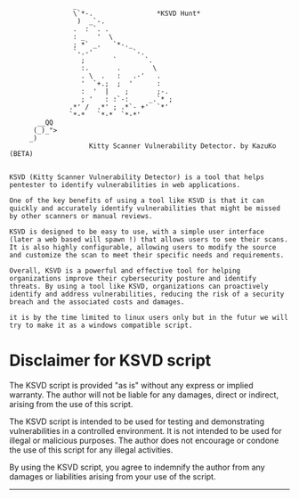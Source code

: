 ```
                _
                \`*-.                *KSVD Hunt*
                 )  _`-.
                .  : `. .
                : _   '  \
                ; *` _.   `*-._
                `-.-'          `-.
                  ;       `       `.
                  :.       .        \
                  . \  .   :   .-'   .
                  '  `+.;  ;  '      :
                  :  '  |    ;       ;-.
                  ; '   : :`-:     _.`* ;
               .*' /  .*' ; .*`- +'  `*'
               `*-*   `*-*  `*-*'
       __QQ
      (_)_">
     _)
                    Kitty Scanner Vulnerability Detector. by KazuKo (BETA)


KSVD (Kitty Scanner Vulnerability Detector) is a tool that helps pentester to identify vulnerabilities in web applications.

One of the key benefits of using a tool like KSVD is that it can quickly and accurately identify vulnerabilities that might be missed by other scanners or manual reviews.

KSVD is designed to be easy to use, with a simple user interface (later a web based will spawn !) that allows users to see their scans. It is also highly configurable, allowing users to modify the source and customize the scan to meet their specific needs and requirements.

Overall, KSVD is a powerful and effective tool for helping organizations improve their cybersecurity posture and identify threats. By using a tool like KSVD, organizations can proactively identify and address vulnerabilities, reducing the risk of a security breach and the associated costs and damages.

it is by the time limited to linux users only but in the futur we will try to make it as a windows compatible script.

```
# Disclaimer for KSVD script

The KSVD script is provided "as is" without any express or implied warranty. The author will not be liable for any damages, direct or indirect, arising from the use of this script.

The KSVD script is intended to be used for testing and demonstrating vulnerabilities in a controlled environment. It is not intended to be used for illegal or malicious purposes. The author does not encourage or condone the use of this script for any illegal activities.

By using the KSVD script, you agree to indemnify the author from any damages or liabilities arising from your use of the script.

---

